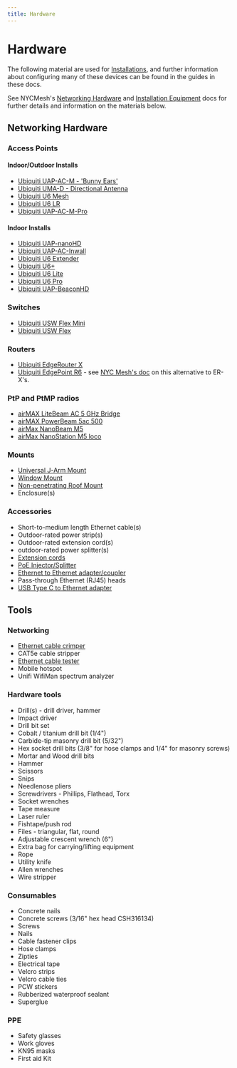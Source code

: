 ```yaml
---
title: Hardware
---
```


# Hardware

The following material are used for [Installations](/installations/installations), and further information about configuring many of these devices can be found in the guides in these docs.

See NYCMesh's [Networking Hardware](https://docs.nycmesh.net/hardware/) and [Installation Equipment](https://docs.nycmesh.net/installs/equipment/) docs for further details and information on the materials below.

## Networking Hardware
### Access Points

#### Indoor/Outdoor Installs
- [Ubiquiti UAP-AC-M - 'Bunny Ears'](https://store.ui.com/products/unifi-ac-mesh-ap)
- [Ubiquiti UMA-D - Directional Antenna](https://store.ui.com/collections/operator-airmax-and-ltu-antennas/products/directional-dual-band-antenna-for-uap-ac-m)
- [Ubiquiti U6 Mesh](https://store.ui.com/us/en/products/u6-mesh)
- [Ubiquiti U6 LR](https://store.ui.com/us/en/products/u6-lr)
- [Ubiquiti UAP-AC-M-Pro](https://store.ui.com/us/en/products/uap-ac-mesh-pro)


#### Indoor Installs
- [Ubiquiti UAP-nanoHD](https://store.ui.com/us/en/products/uap-nanohd)
- [Ubiquiti UAP-AC-Inwall](https://store.ui.com/us/en/products/uap-ac-iw)
- [Ubiquiti U6 Extender](https://store.ui.com/us/en/products/u6-extender)
- [Ubiquiti U6+](https://store.ui.com/us/en/products/u6-plus)
- [Ubiquiti U6 Lite](https://store.ui.com/us/en/products/u6-lite)
- [Ubiquiti U6 Pro](https://store.ui.com/us/en/category/wifi-flagship/products/u6-pro)
- [Ubiquiti UAP-BeaconHD](https://store.ui.com/us/en/products/uap-beaconhd)

### Switches
- [Ubiquiti USW Flex Mini](https://store.ui.com/us/en/products/usw-flex-mini)
- [Ubiquiti USW Flex](https://store.ui.com/us/en/category/switching-utility/products/usw-flex)

### Routers
- [Ubiquiti EdgeRouter X](https://store.ui.com/collections/operator-edgemax-routers/products/edgerouter-x)
- [Ubiquiti EdgePoint R6](https://store.ui.com/collections/operator-edgemax-control-points/products/edgepoint-r6) - see [NYC Mesh's doc](https://docs.nycmesh.net/hardware/epr6/) on this alternative to ER-X's.

### PtP and PtMP radios

- [airMAX LiteBeam AC 5 GHz Bridge](https://store.ui.com/collections/wireless/products/litebeam-5ac-gen2)
- [airMAX PowerBeam 5ac 500](https://techspecs.ui.com/uisp/wireless/pbe-5ac-500)
- [airMax NanoBeam M5](https://store.ui.com/us/en/products/nbe-m5-16)
- [airMax NanoStation M5 loco](https://store.ui.com/us/en/category/wireless-airmax-5ghz/products/locom5)

### Mounts

- [Universal J-Arm Mount](https://store.ui.com/collections/operator-airmax-and-ltu-accessories/products/universal-antenna-mount)
- [Window Mount](https://store.ui.com/collections/operator-airmax-and-ltu-accessories/products/nanostation-window-mount)
- [Non-penetrating Roof Mount](https://www.data-alliance.net/non-penetrating-roof-mount-base-fits-pipe-mast-antenna-mounts-extendable-up-to-7ft-mast/)
- Enclosure(s)

### Accessories

- Short-to-medium length Ethernet cable(s)
- Outdoor-rated power strip(s)
- Outdoor-rated extension cord(s)    
- outdoor-rated power splitter(s)
- [Extension cords](https://www.newegg.com/black-monoprice-6-00-ft-others/p/0N6-01B8-002D6)
- [PoE Injector/Splitter](https://www.newegg.com/p/2WG-00DK-00004)
- [Ethernet to Ethernet adapter/coupler](https://www.newegg.com/p/0Y3-02J6-00001)
- Pass-through Ethernet (RJ45) heads
- [USB Type C to Ethernet adapter](https://www.ebay.com/itm/132225990432?epid=910384900&hash=item1ec9487f20:g:FhgAAOSwqiVdyN)

## Tools

### Networking

- [Ethernet cable crimper](https://www.homedepot.com/p/Klein-Tools-Compact-Ratcheting-Modular-Crimper-VDV226-107/204732347?source=shoppingads&locale=en-US&srsltid=AfmBOopOP-5p-ibEZ6Xg-9GSiYkxoTyprixZLrUXPKiSeqJMjNqTxc5oPwU)
- CAT5e cable stripper
- [Ethernet cable tester](https://www.lowes.com/pd/Klein-Tools-Cable-Tester-Kit-with-Scout-Pro-3-Tester-Remotes-Adapter-Battery/5014306081)
- Mobile hotspot 
- Unifi WifiMan spectrum analyzer 

### Hardware tools

- Drill(s) - drill driver, hammer
- Impact driver
- Drill bit set 
- Cobalt / titanium drill bit (1/4")
- Carbide-tip masonry drill bit (5/32")
- Hex socket drill bits (3/8" for hose clamps and 1/4" for masonry screws)
- Mortar and Wood drill bits
- Hammer
- Scissors
- Snips
- Needlenose pliers
- Screwdrivers - Phillips, Flathead, Torx
- Socket wrenches
- Tape measure
- Laser ruler
- Fishtape/push rod
- Files - triangular, flat, round 
- Adjustable crescent wrench (6")
- Extra bag for carrying/lifting equipment 
- Rope
- Utility knife
- Allen wrenches 
- Wire stripper 

### Consumables
- Concrete nails
- Concrete screws (3/16" hex head CSH316134)
- Screws
- Nails
- Cable fastener clips
- Hose clamps
- Zipties
- Electrical tape
- Velcro strips 
- Velcro cable ties 
- PCW stickers 
- Rubberized waterproof sealant
- Superglue

### PPE
- Safety glasses
- Work gloves 
- KN95 masks
- First aid Kit
